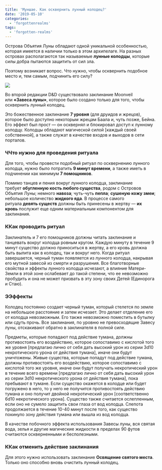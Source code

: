 ```yaml
---
title: 'Муншае. Как осквернить лунный колодец?'
date: '2019-05-10'
categories:
  - 'forgottenrealms'
tags:
  - 'forgotten-realms'
---
```


Острова Объятия Луны обладают одной уникальной особенностью, которая имеется в наличии только в этом архипелаге. На разных островах располагаются так называемые **лунные колодцы**, которые силы добра пытаются защитить от сил зла.

Поэтому возникает вопрос. Что нужно, чтобы осквернить подобное место и, тем самым, подчинить его силу?

![](https://pp.userapi.com/c855232/v855232014/36633/XqnjwKgTOkQ.jpg)

Во второй редакции D&D существовало заклинание Moonveil или **«Завеса луны»**, которое было создано только для того, чтобы осквернить лунный колодец.

Это божественное заклинание **7 уровня** (для друидов и жрецов), которое было доступно некоторым жрецам Баала и, чуть позже, Бейна. Его эффект был прост — он осквернял и блокировал доступ к лунному колодцу. Колодцы обладают магической силой \[каждый своей собственной\], а также служат в качестве входов и выходов в сети порталов.

### ЧЧто нужно для проведения ритуала

Для того, чтобы провести подобный ритуал по осквернению лунного колодца, нужно было потратить **9 минут времени**, а также иметь в подчинении как минимум **7 помощников**.

Помимо танцев и пения вокруг лунного колодца, заклинание требует **обугленную кость любого существа**, родом с Островов Объятия Луны; немного **навоза**; чуть-чуть **пепла**; **сушеную кожу змеи**; небольшое количество **жидкого яда**. В процессе самого ритуала **девять существ** должны быть принесены в жертву — **их кровь** послужит еще одним материальным компонентом для заклинания.

### ККак проводить ритуал

Заклинатель и 7 его помощников должны читать заклинание и танцевать вокруг колодца ровным кругом. Каждую минуту в течение 9 минут существо должно приноситься в жертву, а его кровь должна быть вылита как в колодец, так и вокруг него. Когда ритуал завершается, черный туман появляется из лунного колодца, накрывая его мутной завесой из смерти и разрушения. Все благотворные свойства и эффекты лунного колодца исчезают, а влияние Матери-Земли в этой зоне ослабевает до такой степени, что ее невозможно пробудить и она не может призвать в эту зону своих Детей (Единорога и Стаю).

### ЭЭффекты

Колодец постоянно создает черный туман, который стелется по земле на небольшое расстояние и затем исчезает. Это делает отделение его от колодца невозможным. Его также невозможно поместить в бутылку или сдуть прочь. Все заклинания, по уровню не превосходящие Завесу луны, отскакивают обратно в заклинателя в полной силе.

Предметы, которые попадают под действие тумана, должны противостоять его воздействию, которое сопоставимо с кислотой того же уровня \[предлагаю лично от себя дать высокий урон из серии 3d10 некротического урона от действия тумана\], иначе они будут уничтожены. Живые существа, которые попадут под действие тумана, должны противостоять его воздействию, которое сопоставимо с кислотой того же уровня, иначе они будут получать некротический урон в течение всего времени \[предлагаю лично от себя дать высокий урон из серии 3d10 некротического урона от действия тумана\], пока пребывают в тумане. Если существо окажется в колодце или будет погружено в него, то у него не получится противостоять действию тумана и оно получит двойной некротический урон \[соответственно 6d10 некротического урона\]. Существо также считается ослепленным, если оно не сумело защитить свои глаза от вод колодца. Слепота продолжается в течение 10-40 минут после того, как существо покинуло зону действия тумана или вышла из вод колодца.

В качестве побочного эффекта использования Завесы луны, вся святая вода, зелья и другие магические жидкости в пределах 90 футов считаются оскверненными и бесполезными.

### ККак отменить действие заклинания

Для этого нужно использовать заклинание **Освящение святого места**. Только оно способно вновь очистить лунный колодец.
